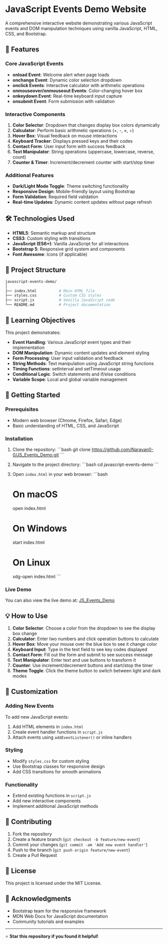 # JavaScript Events Demo Website

A comprehensive interactive website demonstrating various JavaScript events and DOM manipulation techniques using vanilla JavaScript, HTML, CSS, and Bootstrap.

## 🚀 Features

### Core JavaScript Events
- **onload Event**: Welcome alert when page loads
- **onchange Event**: Dynamic color selection dropdown
- **onclick Events**: Interactive calculator with arithmetic operations
- **onmouseover/onmouseout Events**: Color-changing hover box
- **onkeydown Event**: Real-time keyboard input capture
- **onsubmit Event**: Form submission with validation

### Interactive Components
1. **Color Selector**: Dropdown that changes display box colors dynamically
2. **Calculator**: Perform basic arithmetic operations (+, -, ×, ÷)
3. **Hover Box**: Visual feedback on mouse interactions
4. **Keyboard Tracker**: Displays pressed keys and their codes
5. **Contact Form**: User input form with success feedback
6. **Text Manipulator**: String operations (uppercase, lowercase, reverse, count)
7. **Counter & Timer**: Increment/decrement counter with start/stop timer

### Additional Features
- **Dark/Light Mode Toggle**: Theme switching functionality
- **Responsive Design**: Mobile-friendly layout using Bootstrap
- **Form Validation**: Required field validation
- **Real-time Updates**: Dynamic content updates without page refresh

## 🛠️ Technologies Used

- **HTML5**: Semantic markup and structure
- **CSS3**: Custom styling with transitions
- **JavaScript (ES6+)**: Vanilla JavaScript for all interactions
- **Bootstrap 5**: Responsive grid system and components
- **Font Awesome**: Icons (if applicable)

## 📁 Project Structure

```bash
javascript-events-demo/
│
├── index.html          # Main HTML file
├── styles.css          # Custom CSS styles
├── script.js           # Vanilla JavaScript code
└── README.md           # Project documentation
```
## 🎯 Learning Objectives

This project demonstrates:
- **Event Handling**: Various JavaScript event types and their implementation
- **DOM Manipulation**: Dynamic content updates and element styling
- **Form Processing**: User input validation and feedback
- **String Methods**: Text manipulation using JavaScript string functions
- **Timing Functions**: setInterval and setTimeout usage
- **Conditional Logic**: Switch statements and if/else conditions
- **Variable Scope**: Local and global variable management

## 🚀 Getting Started

### Prerequisites
- Modern web browser (Chrome, Firefox, Safari, Edge)
- Basic understanding of HTML, CSS, and JavaScript

### Installation
1. Clone the repository:
   \`\`\`bash
   git clone https://github.com/Narayan0-0/JS_Events_Demo.git
   \`\`\`

2. Navigate to the project directory:
   \`\`\`bash
   cd javascript-events-demo
   \`\`\`

3. Open `index.html` in your web browser:
   \`\`\`bash
   # On macOS
   open index.html
   
   # On Windows
   start index.html
   
   # On Linux
   xdg-open index.html
   \`\`\`

### Live Demo
You can also view the live demo at: [JS_Events_Demo](https://narayan0-0.github.io/JS_Events_Demo/)

## 💡 How to Use

1. **Color Selector**: Choose a color from the dropdown to see the display box change
2. **Calculator**: Enter two numbers and click operation buttons to calculate
3. **Hover Box**: Move your mouse over the blue box to see it change color
4. **Keyboard Input**: Type in the text field to see key codes displayed
5. **Contact Form**: Fill out the form and submit to see success message
6. **Text Manipulator**: Enter text and use buttons to transform it
7. **Counter**: Use increment/decrement buttons and start/stop the timer
8. **Theme Toggle**: Click the theme button to switch between light and dark modes

## 🎨 Customization

### Adding New Events
To add new JavaScript events:

1. Add HTML elements in `index.html`
2. Create event handler functions in `script.js`
3. Attach events using `addEventListener()` or inline handlers

### Styling
- Modify `styles.css` for custom styling
- Use Bootstrap classes for responsive design
- Add CSS transitions for smooth animations

### Functionality
- Extend existing functions in `script.js`
- Add new interactive components
- Implement additional JavaScript methods

## 🤝 Contributing

1. Fork the repository
2. Create a feature branch (`git checkout -b feature/new-event`)
3. Commit your changes (`git commit -am 'Add new event handler'`)
4. Push to the branch (`git push origin feature/new-event`)
5. Create a Pull Request

## 📝 License

This project is licensed under the MIT License.

## 🙏 Acknowledgments

- Bootstrap team for the responsive framework
- MDN Web Docs for JavaScript documentation
- Community tutorials and examples

---

⭐ **Star this repository if you found it helpful!**
